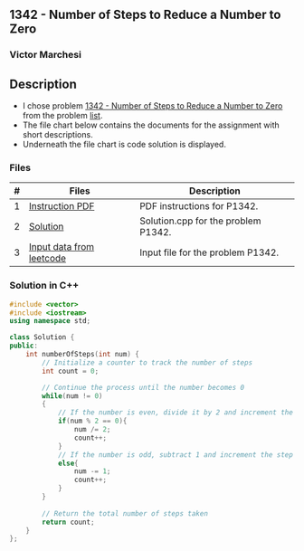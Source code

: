 ## 1342 - Number of Steps to Reduce a Number to Zero
### Victor Marchesi

## Description

- I chose problem [1342 - Number of Steps to Reduce a Number to Zero](https://leetcode.com/problems/number-of-steps-to-reduce-a-number-to-zero/description/) from the problem [list](https://github.com/rugbyprof/4883-Programming_Techniques/tree/master/Assignments/05-A05).
- The file chart below contains the documents for the assignment with short descriptions.
- Underneath the file chart is code solution is displayed.

### Files

|   #   | Files    | Description                      |
| :---: | -------- | -------------------------------- |
|  1  | [Instruction PDF](./P1342.pdf) | PDF instructions for P1342. |
|  2  | [Solution](./solution.cpp) | Solution.cpp for the problem P1342. |
|  3  | [Input data from leetcode](./input.txt) | Input file for the problem P1342. |

### Solution in C++
```c++
#include <vector>
#include <iostream>
using namespace std;

class Solution {
public:
    int numberOfSteps(int num) {
        // Initialize a counter to track the number of steps
        int count = 0;

        // Continue the process until the number becomes 0
        while(num != 0)
        {
            // If the number is even, divide it by 2 and increment the step count
            if(num % 2 == 0){
                num /= 2;
                count++;
            }
            // If the number is odd, subtract 1 and increment the step count
            else{
                num -= 1;
                count++;
            }
        }
        
        // Return the total number of steps taken
        return count;
    }
};
```